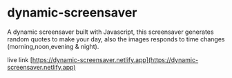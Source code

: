 # dynamic-screensaver
A dynamic screensaver built with Javascript, this screensaver generates random quotes to make your day, also the images responds to time changes (morning,noon,evening &amp; night).

live link [https://dynamic-screensaver.netlify.app](https://dynamic-screensaver.netlify.app)
